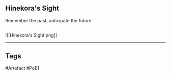 ## Hinekora's Sight
Remember the past, anticipate the future.
##
![[Hinekora's Sight.png]]

---
## Tags
#Artefact
#PoE1